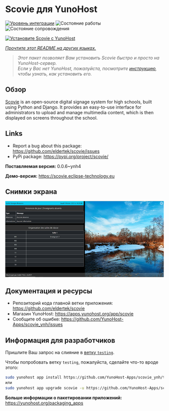 <!--
Важно: этот README был автоматически сгенерирован <https://github.com/YunoHost/apps/tree/master/tools/readme_generator>
Он НЕ ДОЛЖЕН редактироваться вручную.
-->

# Scovie для YunoHost

[![Уровень интеграции](https://apps.yunohost.org/badge/integration/scovie)](https://ci-apps.yunohost.org/ci/apps/scovie/)
![Состояние работы](https://apps.yunohost.org/badge/state/scovie)
![Состояние сопровождения](https://apps.yunohost.org/badge/maintained/scovie)

[![Установите Scovie с YunoHost](https://install-app.yunohost.org/install-with-yunohost.svg)](https://install-app.yunohost.org/?app=scovie)

*[Прочтите этот README на других языках.](./ALL_README.md)*

> *Этот пакет позволяет Вам установить Scovie быстро и просто на YunoHost-сервер.*  
> *Если у Вас нет YunoHost, пожалуйста, посмотрите [инструкцию](https://yunohost.org/install), чтобы узнать, как установить его.*

## Обзор

[Scovie](https://github.com/eldertek/scovie) is an open-source digital signage system for high schools, built using Python and Django.
It provides an easy-to-use interface for administrators to upload and manage multimedia content, which is then displayed on screens throughout the school.

## Links

* Report a bug about this package: <https://github.com/eldertek/scovie/issues>
* PyPi package: <https://pypi.org/project/scovie/>


**Поставляемая версия:** 0.0.6~ynh4

**Демо-версия:** <https://scovie.eclipse-technology.eu>

## Снимки экрана

![Снимок экрана Scovie](./doc/screenshots/all.png)

## Документация и ресурсы

- Репозиторий кода главной ветки приложения: <https://github.com/eldertek/scovie>
- Магазин YunoHost: <https://apps.yunohost.org/app/scovie>
- Сообщите об ошибке: <https://github.com/YunoHost-Apps/scovie_ynh/issues>

## Информация для разработчиков

Пришлите Ваш запрос на слияние в [ветку `testing`](https://github.com/YunoHost-Apps/scovie_ynh/tree/testing).

Чтобы попробовать ветку `testing`, пожалуйста, сделайте что-то вроде этого:

```bash
sudo yunohost app install https://github.com/YunoHost-Apps/scovie_ynh/tree/testing --debug
или
sudo yunohost app upgrade scovie -u https://github.com/YunoHost-Apps/scovie_ynh/tree/testing --debug
```

**Больше информации о пакетировании приложений:** <https://yunohost.org/packaging_apps>
